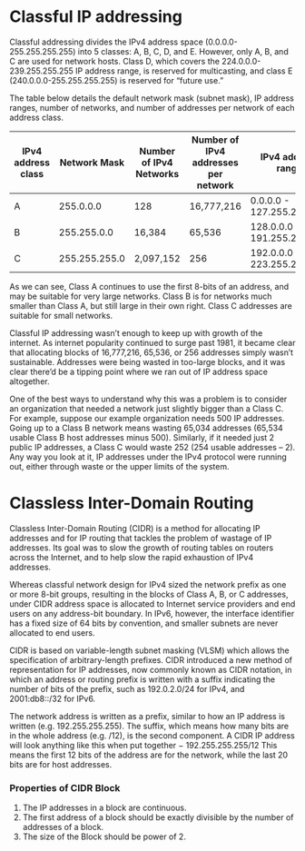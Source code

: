 # Classful IP addressing
Classful addressing divides the IPv4 address space (0.0.0.0-255.255.255.255) into 5 classes: A, B, C, D, and E. However, only A, B, and C are used for network hosts. Class D, which covers the 224.0.0.0-239.255.255.255 IP address range, is reserved for multicasting, and class E (240.0.0.0-255.255.255.255) is reserved for “future use.”

The table below details the default network mask (subnet mask), IP address ranges, number of networks, and number of addresses per network of each address class.

| IPv4 address class | Network Mask |	Number of IPv4 Networks | Number of IPv4 addresses per network | IPv4 address range |
|-----|-----|-----|------|-------|
| A	| 255.0.0.0	| 128 | 16,777,216|	0.0.0.0 - 127.255.255.255 |
| B	| 255.255.0.0 |	16,384 | 65,536 | 128.0.0.0 - 191.255.255.255 |
| C | 255.255.255.0 | 2,097,152 | 256 | 192.0.0.0 - 223.255.255.255 |

As we can see, Class A continues to use the first 8-bits of an address, and may be suitable for very large networks. Class B is for networks much smaller than Class A, but still large in their own right. Class C addresses are suitable for small networks.

Classful IP addressing wasn’t enough to keep up with growth of the internet. As internet popularity continued to surge past 1981, it became clear that allocating blocks of 16,777,216, 65,536, or 256 addresses simply wasn’t sustainable. Addresses were being wasted in too-large blocks, and it was clear there’d be a tipping point where we ran out of IP address space altogether.

One of the best ways to understand why this was a problem is to consider an organization that needed a network just slightly bigger than a Class C. For example, suppose our example organization needs 500 IP addresses. Going up to a Class B network means wasting 65,034 addresses (65,534 usable Class B host addresses minus 500). Similarly, if it needed just 2 public IP addresses, a Class C would waste 252 (254 usable addresses – 2). Any way you look at it, IP addresses under the IPv4 protocol were running out, either through waste or the upper limits of the system.

# Classless Inter-Domain Routing

Classless Inter-Domain Routing (CIDR) is a method for allocating IP addresses and for IP routing that tackles the problem of wastage of IP addresses. Its goal was to slow the growth of routing tables on routers across the Internet, and to help slow the rapid exhaustion of IPv4 addresses.

Whereas classful network design for IPv4 sized the network prefix as one or more 8-bit groups, resulting in the blocks of Class A, B, or C addresses, under CIDR address space is allocated to Internet service providers and end users on any address-bit boundary. In IPv6, however, the interface identifier has a fixed size of 64 bits by convention, and smaller subnets are never allocated to end users.

CIDR is based on variable-length subnet masking (VLSM) which allows the specification of arbitrary-length prefixes. CIDR introduced a new method of representation for IP addresses, now commonly known as CIDR notation, in which an address or routing prefix is written with a suffix indicating the number of bits of the prefix, such as 192.0.2.0/24 for IPv4, and 2001:db8::/32 for IPv6. 

The network address is written as a prefix, similar to how an IP address is written (e.g. 192.255.255.255). The suffix, which means how many bits are in the whole address (e.g. /12), is the second component. A CIDR IP address will look anything like this when put together − 192.255.255.255/12
This means the first 12 bits of the address are for the network, while the last 20 bits are for host addresses.

### Properties of CIDR Block
1. The IP addresses in a block are continuous.
2. The first address of a block should be exactly divisible by the number of addresses of a block.
3. The size of the Block should be power of 2.